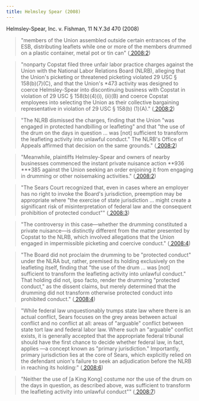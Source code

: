 ```yaml
---
title: Helmsley Spear (2008)
---
```


Helmsley-Spear, Inc. v. Fishman, 11 N.Y.3d 470 (2008)

> "members of the Union assembled outside certain entrances of the ESB, distributing leaflets while one or more of the members drummed on a plastic container, metal pot or tin can" ([ 2008:2](zotero://open-pdf/library/items/8S2XAZVA?page=2))

> "nonparty Copstat filed three unfair labor practice charges against the Union with the National Labor Relations Board (NLRB), alleging that the Union's picketing or threatened picketing violated 29 USC § 158(b)(7)(C), and that the Union's *473  activity was designed to coerce Helmsley-Spear into discontinuing business with Copstat in violation of 29 USC § 158(b)(4)(i), (ii)(B) and coerce Copstat employees into selecting the Union as their collective bargaining representative in violation of 29 USC § 158(b) (1)(A)." ([ 2008:2](zotero://open-pdf/library/items/8S2XAZVA?page=2))

> "The NLRB dismissed the charges, finding that the Union "was engaged in protected handbilling or leafleting" and that "the use of the drum on the days in question ... was [not] sufficient to transform the leafleting activity into unlawful conduct." The NLRB's Office of Appeals affirmed that decision on the same grounds." ([ 2008:2](zotero://open-pdf/library/items/8S2XAZVA?page=2))

> "Meanwhile, plaintiffs Helmsley-Spear and owners of nearby businesses commenced the instant private nuisance action **936  ***385  against the Union seeking an order enjoining it from engaging in drumming or other noisemaking activities." ([ 2008:2](zotero://open-pdf/library/items/8S2XAZVA?page=2))

> "The Sears Court recognized that, even in cases where an employer has no right to invoke the Board's jurisdiction, preemption may be appropriate where "the exercise of state jurisdiction ... might create a significant risk of misinterpretation of federal law and the consequent prohibition of protected conduct"" ([ 2008:3](zotero://open-pdf/library/items/8S2XAZVA?page=3))

> "The controversy in this case—whether the drumming constituted a private nuisance—is distinctly different from the matter presented by Copstat to the NLRB, which involved allegations that the Union engaged in impermissible picketing and coercive conduct." ([ 2008:4](zotero://open-pdf/library/items/8S2XAZVA?page=4))

> "The Board did not proclaim the drumming to be "protected conduct" under the NLRA but, rather, premised its holding exclusively on the leafleting itself, finding that "the use of the drum ... was [not] sufficient to transform the leafleting activity into unlawful conduct." That holding did not, ipso facto, render the drumming "protected conduct," as the dissent claims, but merely determined that the drumming did not transform otherwise protected conduct into prohibited conduct." ([ 2008:4](zotero://open-pdf/library/items/8S2XAZVA?page=4))

> "While federal law unquestionably trumps state law where there is an actual conflict, Sears focuses on the grey areas between actual conflict and no conflict at all: areas of "arguable" conflict between state tort law and federal labor law. Where such an "arguable" conflict exists, it is generally accepted that the appropriate federal tribunal should have the first chance to decide whether federal law, in fact, applies —a concept known as "primary jurisdiction." Importantly, primary jurisdiction lies at the core of Sears, which explicitly relied on the defendant union's failure to seek an adjudication before the NLRB in reaching its holding:" ([ 2008:6](zotero://open-pdf/library/items/8S2XAZVA?page=6))

> "Neither the use of [a King Kong] costume nor the use of the drum on the days in question, as described above, was sufficient to transform the leafleting activity into unlawful conduct"" ([ 2008:7](zotero://open-pdf/library/items/8S2XAZVA?page=7))
